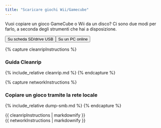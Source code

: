 ```yaml
---
title: "Scaricare giochi Wii/Gamecube"
---
```


Vuoi copiare un gioco GameCube o Wii da un disco? Ci sono due modi per farlo, a seconda degli strumenti che hai a disposizione.

<button class="tablinks btn btn--large btn--primary" id="defaultOpen" onclick="openTab(event, 'cleanrip')">Su scheda SD/drive USB</button><button class="tablinks btn btn--large btn--info" onclick="openTab(event, 'network')">Su un PC online</button>

{% capture cleanripInstructions %}
### Guida Cleanrip
{% include_relative cleanrip.md %}
{% endcapture %}

{% capture networkInstructions %}
### Copiare un gioco tramite la rete locale
{% include_relative dump-smb.md %}
{% endcapture %}

<div id="cleanrip" class="blanktabcontent">{{ cleanripInstructions | markdownify }}</div>
<div id="network" class="blanktabcontent">{{ networkInstructions | markdownify }}</div>

<script>
    let tabcontent = document.getElementsByClassName("blanktabcontent");
    let tablinks = document.getElementsByClassName("tablinks");

    function openTab(evt, tabName) {
        let element;

        for (element of tabcontent) {
            element.style.display = "none";
        }

        for (element of tablinks) {
            element.className = element.className.replace("btn--primary", "btn--info");
            if (!element.className.includes('btn--info'))
                element.className += " btn--info";
        }

        document.getElementById(tabName).style.display = "block";
        evt.currentTarget.className = evt.currentTarget.className.replace("btn--info", "btn--primary");
    }

    // Get the element with id="defaultOpen" and click on it
    document.getElementById("defaultOpen").click();
</script>
